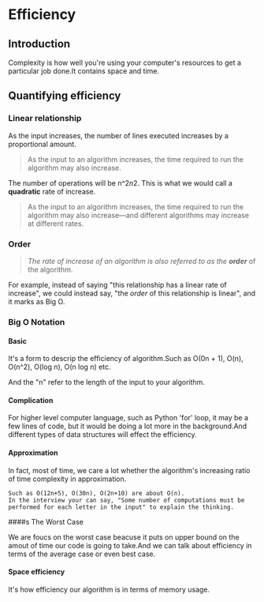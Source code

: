 # Efficiency

## Introduction

Complexity is how well you're using your computer's resources to get a particular job done.It contains space and time.



## Quantifying efficiency

### Linear relationship

As the input increases, the number of lines executed increases by a proportional amount.

> As the input to an algorithm increases, the time required to run the algorithm may also increase.



The number of operations will be n^2*n*2. This is what we would call a **quadratic** rate of increase.

> As the input to an algorithm increases, the time required to run the algorithm may also increase—and different algorithms may increase at different rates.



### Order

> *The* *rate of increase* *of an algorithm is also referred to as the* ***order*** of the algorithm.



For example, instead of saying "this relationship has a linear rate of increase", we could instead say, "the *order* of this relationship is linear", and it marks as Big O.



### Big O Notation

#### Basic

It's a form to descrip the efficiency of algorithm.Such as O(0n + 1), O(n), O(n^2), O(log n), O(n log n) etc.

And the "n" refer to the length of the input to your algorithm.



#### Complication

For higher level computer language, such as Python 'for' loop, it may be a few lines of code, but it would be doing a lot more in the background.And different types of data structures will effect the efficiency.



#### Approximation

In fact, most of time, we care a lot whether the algorithm's increasing ratio of time complexity in approximation.

`````
Such as O(12n+5), O(30n), O(2n+10) are about O(n).
In the interview your can say, "Some number of computations must be performed for each letter in the input" to explain the thinking.
`````



####s The Worst Case

We are foucs on the worst case beacuse it puts on upper bound on the amout of time our code is going to take.And we can talk about efficiency in terms of the average case or even best case.



#### Space efficiency

It's how efficiency our algorithm is in terms of memory usage.